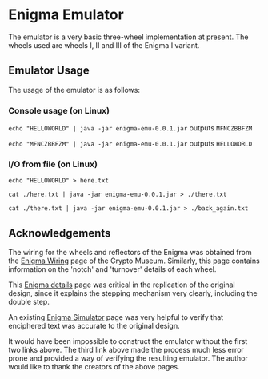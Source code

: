 # Enigma Emulator

The emulator is a very basic three-wheel implementation at present.
The wheels used are wheels I, II and III of the Enigma I variant.

## Emulator Usage 

The usage of the emulator is as follows:

### Console usage (on Linux)

`echo "HELLOWORLD" | java -jar enigma-emu-0.0.1.jar` outputs `MFNCZBBFZM`

`echo "MFNCZBBFZM" | java -jar enigma-emu-0.0.1.jar` outputs `HELLOWORLD`

### I/O from file (on Linux)

`echo "HELLOWORLD" > here.txt`

`cat ./here.txt | java -jar enigma-emu-0.0.1.jar > ./there.txt`

`cat ./there.txt | java -jar enigma-emu-0.0.1.jar > ./back_again.txt`

## Acknowledgements

The wiring for the wheels and reflectors of the Enigma was obtained from the
[Enigma Wiring](https://www.cryptomuseum.com/crypto/enigma/wiring.htm) page of the Crypto Museum.
Similarly, this page contains information on the 'notch' and 'turnover' details of each wheel.

This [Enigma details](http://users.telenet.be/d.rijmenants/en/enigmatech.htm#steppingmechanism) page
was critical in the replication of the original design, since it explains the stepping mechanism very
clearly, including the double step.

An existing [Enigma Simulator](https://piotte13.github.io/enigma-cipher/) page was very helpful
to verify that enciphered text was accurate to the original design.

It would have been impossible to construct the emulator without the first two links above.
The third link above made the process much less error prone and provided a way of verifying the
resulting emulator. The author would like to thank the creators of the above pages.